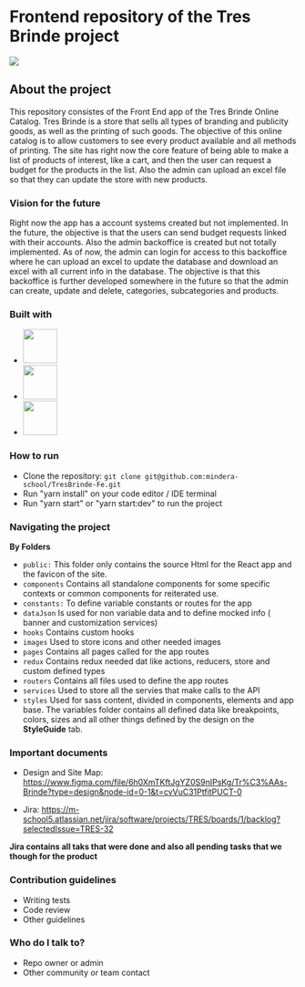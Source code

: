 # Frontend repository of the Tres Brinde project

<img src="https://github.com/mindera-school/TresBrinde-Fe/assets/117355219/6ca8b131-0f46-4a91-a5df-c0f42d44000c">

## About the project

This repository consistes of the Front End app of the Tres Brinde Online Catalog. Tres Brinde is a store that sells all types of branding and publicity goods, as well as the printing of such goods. The objective of this online catalog is to allow customers to see every product available and all methods of printing. The site has right now the core feature of being able to make a list of products of interest, like a cart, and then the user can request a budget for the products in the list. Also the admin can upload an excel file so that they can update the store with new products.

### Vision for the future

Right now the app has a account systems created but not implemented. In the future, the objective is that the users can send budget requests linked with their accounts. Also the admin backoffice is created but not totally implemented. As of now, the admin can login for access to this backoffice where he can upload an excel to update the database and download an excel with all current info in the database. The objective is that this backoffice is further developed somewhere in the future so that the admin can create, update and delete, categories, subcategories and products.

### Built with

<ul>
<li><img src="https://www.datocms-assets.com/75941/1657707878-nextjs_logo.png" style="height: 60px" ></li>
<li><img src="https://upload.wikimedia.org/wikipedia/commons/thumb/9/96/Sass_Logo_Color.svg/1280px-Sass_Logo_Color.svg.png" style="height: 60px" ></li>
<li><img src="https://static-00.iconduck.com/assets.00/ant-design-icon-512x512-ncocfg8e.png" style="height: 60px" ></li>
</ul>

### How to run

- Clone the repository: `git clone git@github.com:mindera-school/TresBrinde-Fe.git`
- Run "yarn install" on your code editor / IDE terminal
- Run "yarn start" or "yarn start:dev" to run the project

### Navigating the project

**By Folders**

- `public:` This folder only contains the source Html for the React app and the favicon of the site.
- `components` Contains all standalone components for some specific contexts or common components for reiterated use.
- `constants:` To define variable constants or routes for the app
- `dataJson` Is used for non variable data and to define mocked info ( banner and customization services)
- `hooks` Contains custom hooks
- `images` Used to store icons and other needed images
- `pages` Contains all pages called for the app routes
- `redux` Contains redux needed dat like actions, reducers, store and custom defined types
- `routers` Contains all files used to define the app routes
- `services` Used to store all the servies that make calls to the API
- `styles` Used for sass content, divided in components, elements and app base. The variables folder contains all defined data like breakpoints, colors, sizes and all other things defined by the design on the **StyleGuide** tab.

### Important documents

- Design and Site Map: https://www.figma.com/file/6h0XmTKftJgYZ0S9nIPsKg/Tr%C3%AAs-Brinde?type=design&node-id=0-1&t=cvVuC31PtfitPUCT-0

- Jira: https://m-school5.atlassian.net/jira/software/projects/TRES/boards/1/backlog?selectedIssue=TRES-32

**Jira contains all taks that were done and also all pending tasks that we though for the product**

### Contribution guidelines

- Writing tests
- Code review
- Other guidelines

### Who do I talk to?

- Repo owner or admin
- Other community or team contact
